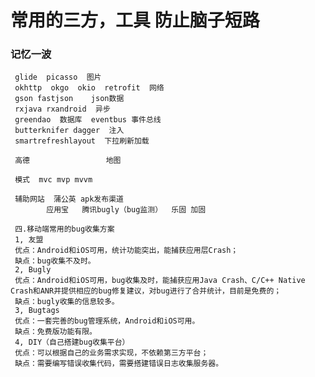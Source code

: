 # 常用的三方，工具 防止脑子短路

###  记忆一波
     glide  picasso  图片
     okhttp  okgo  okio  retrofit  网络
     gson fastjson    json数据
     rxjava rxandroid  异步
     greendao  数据库  eventbus 事件总线       
     butterknifer dagger  注入
     smartrefreshlayout  下拉刷新加载
     
     高德                 地图
     
     模式  mvc mvp mvvm
     
     辅助网站  蒲公英 apk发布渠道
            应用宝   腾讯bugly（bug监测）  乐固 加固
     
     四.移动端常用的bug收集方案
     1, 友盟
     优点：Android和iOS可用，统计功能突出，能捕获应用层Crash；
     缺点：bug收集不及时。
     2, Bugly
     优点：Android和iOS可用，bug收集及时，能捕获应用Java Crash、C/C++ Native Crash和ANR并提供相应的bug修复建议，对bug进行了合并统计，目前是免费的；
     缺点：bugly收集的信息较多。
     3, Bugtags
     优点：一套完善的bug管理系统，Android和iOS可用。
     缺点：免费版功能有限。
     4, DIY（自己搭建bug收集平台）
     优点：可以根据自己的业务需求实现，不依赖第三方平台；
     缺点：需要编写错误收集代码，需要搭建错误日志收集服务器。
     
